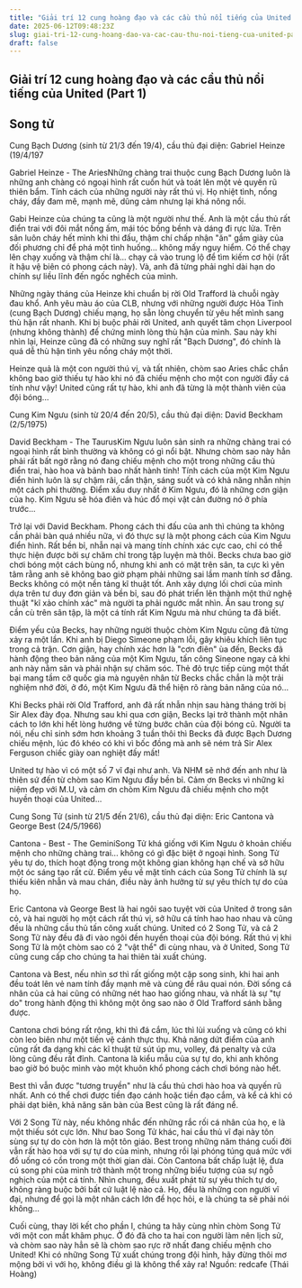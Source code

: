 ```yaml
---
title: "Giải trí 12 cung hoàng đạo và các cầu thủ nổi tiếng của United (Part 1)"
date: 2025-06-12T09:48:23Z
slug: giai-tri-12-cung-hoang-dao-va-cac-cau-thu-noi-tieng-cua-united-part-1
draft: false
---
```


## Giải trí 12 cung hoàng đạo và các cầu thủ nổi tiếng của United (Part 1)

## Song tử

Cung Bạch Dương (sinh từ 21/3 đến 19/4), cầu thủ đại diện: Gabriel Heinze (19/4/197

Gabriel Heinze - The Aries​Những chàng trai thuộc cung Bạch Dương luôn là những anh chàng có ngoại hình rất cuốn hút và toát lên một vẻ quyến rũ thiên bẩm. Tính cách của những người này rất thú vị. Họ nhiệt tình, nồng cháy, đầy đam mê, mạnh mẽ, dũng cảm nhưng lại khá nông nổi. 

Gabi Heinze của chúng ta cũng là một người như thế. Anh là một cầu thủ rất điển trai với đôi mắt nồng ấm, mái tóc bồng bềnh và dáng đi rực lửa. Trên sân luôn cháy hết mình khi thi đấu, thậm chí chấp nhận "ăn" gầm giày của đối phương chỉ để phá một tình huống... không mấy nguy hiểm. Có thể chạy lên chạy xuống và thậm chí là... chạy cả vào trung lộ để tìm kiếm cơ hội (rất ít hậu vệ biên có phong cách này). Và, anh đã từng phải nghỉ dài hạn do chính sự liều lĩnh đến ngốc nghếch của mình. 

Những ngày tháng của Heinze khi chuẩn bị rời Old Trafford là chuỗi ngày đau khổ. Anh yêu màu áo của CLB, nhưng với những người được Hỏa Tinh (cung Bạch Dương) chiếu mạng, họ sẵn lòng chuyển từ yêu hết mình sang thù hận rất nhanh. Khi bị buộc phải rời United, anh quyết tâm chọn Liverpool (nhưng không thành) để chứng minh lòng thù hận của mình. Sau này khi nhìn lại, Heinze cũng đã có những suy nghĩ rất "Bạch Dương", đó chính là quá dễ thù hận tình yêu nồng cháy một thời.

Heinze quả là một con người thú vị, và tất nhiên, chòm sao Aries chắc chắn không bao giờ thiếu tự hào khi nó đã chiếu mệnh cho một con người đầy cá tính như vậy! United cũng rất tự hào, khi anh đã từng là một thành viên của đội bóng...

Cung Kim Ngưu (sinh từ 20/4 đến 20/5), cầu thủ đại diện: David Beckham (2/5/1975) 


David Beckham - The Taurus​Kim Ngưu luôn sản sinh ra những chàng trai có ngoại hình rất bình thường và không có gì nổi bật. Nhưng chòm sao này hẳn phải rất bất ngờ rằng nó đang chiếu mệnh cho một trong những cầu thủ điển trai, hào hoa và bảnh bao nhất hành tinh! Tính cách của một Kim Ngưu điển hình luôn là sự chậm rãi, cẩn thận, sáng suốt và có khả năng nhẫn nhịn một cách phi thường. Điểm xấu duy nhất ở Kim Ngưu, đó là những cơn giận của họ. Kim Ngưu sẽ hóa điên và húc đổ mọi vật cản đường nó ở phía trước...

Trở lại với David Beckham. Phong cách thi đấu của anh thì chúng ta không cần phải bàn quá nhiều nữa, vì đó thực sự là một phong cách của Kim Ngưu điển hình. Rất bền bỉ, nhẫn nại và mang tính chính xác cực cao, chỉ có thể thực hiện được bởi sự chăm chỉ trong tập luyện mà thôi. Becks chưa bao giờ chơi bóng một cách bùng nổ, nhưng khi anh có mặt trên sân, ta cực kì yên tâm rằng anh sẽ không bao giờ phạm phải những sai lầm manh tính sơ đẳng. Becks không có một nền tảng kĩ thuật tốt. Anh xây dựng lối chơi của mình dựa trên tư duy đơn giản và bền bỉ, sau đó phát triển lên thành một thứ nghệ thuật "kĩ xảo chính xác" mà người ta phải ngước mắt nhìn. Ẩn sau trong sự cần cù trên sân tập, là một cá tính rất Kim Ngưu mà như chúng ta đã biết.

Điểm yếu của Becks, hay những người thuộc chòm Kim Ngưu cũng đã từng xảy ra một lần. Khi anh bị Diego Simeone phạm lỗi, gây khiêu khích liên tục trong cả trận. Cơn giận, hay chính xác hơn là "cơn điên" ùa đến, Becks đã hành động theo bản năng của một Kim Ngưu, tấn công Sineone ngay cả khi anh này nằm sân và phải nhận sự chăm sóc. Thẻ đỏ trực tiếp cùng một thất bại mang tầm cỡ quốc gia mà nguyên nhân từ Becks chắc chắn là một trải nghiệm nhớ đời, ở đó, một Kim Ngưu đã thể hiện rõ ràng bản năng của nó...

Khi Becks phải rời Old Trafford, anh đã rất nhẫn nhịn sau hàng tháng trời bị Sir Alex đày đọa. Nhưng sau khi qua cơn giận, Becks lại trở thành một nhân cách to lớn khi hết lòng hướng về từng bước chân của đội bóng cũ. Người ta nói, nếu chỉ sinh sớm hơn khoảng 3 tuần thôi thì Becks đã được Bạch Dương chiếu mệnh, lúc đó khéo có khi vì bốc đồng mà anh sẽ ném trả Sir Alex Ferguson chiếc giày oan nghiệt đấy mất!

United tự hào vì có một số 7 vĩ đại như anh. Và NHM sẽ nhớ đến anh như là thiên sứ đến từ chòm sao Kim Ngưu đầy bền bỉ. Cảm ơn Becks vì những kỉ niệm đẹp với M.U, và cảm ơn chòm Kim Ngưu đã chiếu mệnh cho một huyền thoại của United...

Cung Song Tử (sinh từ 21/5 đến 21/6), cầu thủ đại diện: Eric Cantona và George Best (24/5/1966)

Cantona - Best - The Gemini​Song Tử khá giống với Kim Ngưu ở khoản chiếu mệnh cho những chàng trai... không có gì đặc biệt ở ngoại hình. Song Tử yêu tự do, thích hoạt động trong một không gian không hạn chế và sở hữu một óc sáng tạo rất cừ. Điểm yếu về mặt tính cách của Song Tử chính là sự thiếu kiên nhẫn và mau chán, điều này ảnh hưởng từ sự yêu thích tự do của họ. 

Eric Cantona và George Best là hai ngôi sao tuyệt vời của United ở trong sân cỏ, và hai người họ một cách rất thú vị, sở hữu cá tính hao hao nhau và cũng đều là những cầu thủ tấn công xuất chúng. United có 2 Song Tử, và cả 2 Song Tử này đều đã đi vào ngôi đền huyền thoại của đội bóng. Rất thú vị khi Song Tử là một chòm sao có 2 "vật thể" đi cùng nhau, và ở United, Song Tử cũng cung cấp cho chúng ta hai thiên tài xuất chúng. 

Cantona và Best, nếu nhìn sơ thì rất giống một cặp song sinh, khi hai anh đều toát lên vẻ nam tính đầy mạnh mẽ và cùng để râu quai nón. Đời sống cá nhân của cả hai cũng có những nét hao hao giống nhau, và nhất là sự "tự do" trong hành động thì không một ông sao nào ở Old Trafford sánh bằng được.

Cantona chơi bóng rất rộng, khi thì đá cắm, lúc thì lùi xuống và cũng có khi còn leo biên như một tiền vệ cánh thực thụ. Khả năng dứt điểm của anh cũng rất đa dạng khi các kĩ thuật từ sút úp mu, volley, đá penalty và cứa lòng cũng đều rất đỉnh. Cantona là kiểu mẫu của sự tự do, khi anh không bao giờ bó buộc mình vào một khuôn khổ phong cách chơi bóng nào hết. 

Best thì vẫn được "tương truyền" như là cầu thủ chơi hào hoa và quyến rũ nhất. Anh có thể chơi được tiền đạo cánh hoặc tiền đạo cắm, và kể cả khi có phải dạt biên, khả năng săn bàn của Best cũng là rất đáng nể. 

Với 2 Song Tử này, nếu không nhắc đến những rắc rối cá nhân của họ, e là một thiếu sót cực lớn. Như bao Song Tử khác, hai cầu thủ vĩ đại này tôn sùng sự tự do còn hơn là một tôn giáo. Best trong những năm tháng cuối đời vẫn rất hào hoa với sự tự do của mình, nhưng rồi lại phóng túng quá mức với đồ uống có cồn trong một thời gian dài. Còn Cantona bất chấp luật lệ, đưa cú song phi của mình trở thành một trong những biểu tượng của sự ngỗ nghịch của một cá tính. Nhìn chung, đều xuất phát từ sự yêu thích tự do, không ràng buộc bởi bất cứ luật lệ nào cả. Họ, đều là những con người vĩ đại, nhưng để gọi là một nhân cách lớn để học hỏi, e là chúng ta sẽ phải nói không...

Cuối cùng, thay lời kết cho phần I, chúng ta hãy cùng nhìn chòm Song Tử với một con mắt khâm phục. Ở đó đã cho ta hai con người làm nên lịch sử, và chòm sao này hẳn sẽ là chòm sao rực rỡ nhất đang chiếu mệnh cho United! Khi có những Song Tử xuất chúng trong đội hình, hãy đừng thôi mơ mộng bởi vì với họ, không điều gì là không thể xảy ra!
Nguồn: redcafe (Thái Hoàng)